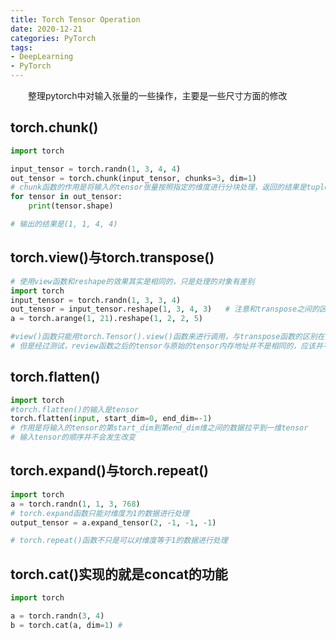 ```yaml
---
title: Torch Tensor Operation
date: 2020-12-21
categories: PyTorch
tags: 
- DeepLearning
- PyTorch
---
```

　　整理pytorch中对输入张量的一些操作，主要是一些尺寸方面的修改
<!-- more -->

## torch.chunk()
```python
import torch

input_tensor = torch.randn(1, 3, 4, 4)
out_tensor = torch.chunk(input_tensor, chunks=3, dim=1)
# chunk函数的作用是将输入的tensor张量按照指定的维度进行分块处理，返回的结果是tuple类型
for tensor in out_tensor:
	print(tensor.shape) 

# 输出的结果是(1, 1, 4, 4)
```

## torch.view()与torch.transpose()
```python
# 使用view函数和reshape的效果其实是相同的，只是处理的对象有差别
import torch
input_tensor = torch.randn(1, 3, 3, 4)
out_tensor = input_tensor.reshape(1, 3, 4, 3)	# 注意和transpose之间的区别，reshape是不改变tensor的顺序的，但是transpose是直接将两个维度上的数据进行交换，数据的顺序是发生了改变的
a = torch.arange(1, 21).reshape(1, 2, 2, 5)

#view()函数只能用torch.Tensor().view()函数来进行调用，与transpose函数的区别在于，前者只能操作contituous的tensor，比如cost volume-> cost.contiguous()，view处理过后的tensor与原tensor是共享存储的，reshape函数对于是否contiguous的tensor都可以进行操作
# 但是经过测试，review函数之后的tensor与原始的tensor内存地址并不是相同的，应该并不会共享存储吧？
```

## torch.flatten()
```python
import torch
#torch.flatten()的输入是tensor
torch.flatten(input, start_dim=0, end_dim=-1)
# 作用是将输入的tensor的第start_dim到第end_dim维之间的数据拉平到一维tensor
# 输入tensor的顺序并不会发生改变
```

## torch.expand()与torch.repeat()
```python
import torch
a = torch.randn(1, 1, 3, 768)
# torch.expand函数只能对维度为1的数据进行处理
output_tensor = a.expand_tensor(2, -1, -1, -1)

# torch.repeat()函数不只是可以对维度等于1的数据进行处理
```
## torch.cat()实现的就是concat的功能
```python
import torch

a = torch.randn(3, 4)
b = torch.cat(a, dim=1)	# 
```

